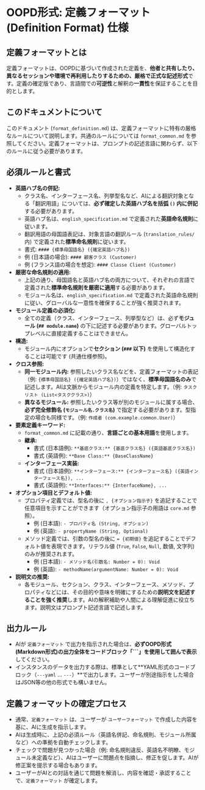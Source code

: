 # OOPD形式: 定義フォーマット (Definition Format) 仕様

## 定義フォーマットとは

定義フォーマットは、OOPDに基づいて作成された定義を、**他者と共有したり、異なるセッションや環境で再利用したりするための、厳格で正式な記述形式**です。定義の確定版であり、言語間での**可逆性**と解釈の**一貫性**を保証することを目的とします。

## このドキュメントについて

このドキュメント (`format_definition.md`) は、定義フォーマットに特有の厳格なルールについて説明します。共通のルールについては `format_common.md` を参照してください。定義フォーマットは、プロンプトの記述言語に関わらず、以下のルールに従う必要があります。

## 必須ルールと書式

- **英語ハブ名の併記:**
  - クラス名、インターフェース名、列挙型名など、AIによる翻訳対象となる「翻訳用語」については、**必ず確定した英語ハブ名を括弧 `()` 内に併記**する必要があります。
  - 英語ハブ名は、`english_specification.md` で定義された**英語命名規則**に従います。
  - 翻訳用語の母国語表記は、対象言語の翻訳ルール (`translation_rules/` 内) で定義された**標準命名規則**に従います。
  - 書式: `#### {標準母国語名} ({確定英語ハブ名})`
  - 例 (日本語の場合): `#### 顧客クラス (Customer)`
  - 例 (フランス語の場合を想定): `#### Classe Client (Customer)`
- **厳密な命名規則の適用:**
  - 上記の通り、母国語名と英語ハブ名の両方について、それぞれの言語で定義された**標準命名規則を厳密に適用**する必要があります。
  - モジュール名は、`english_specification.md` で定義された英語命名規則に従い、グローバルな一意性を確保することが強く推奨されます。
- **モジュール定義の必須化:**
  - 全ての定義（クラス、インターフェース、列挙型など）は、必ず**モジュール (`## module.name`)** の下に記述する必要があります。グローバルトップレベルに直接定義することはできません。
- **構造:**
  - モジュール内にオプションで**セクション (`###` 以下)** を使用して構造化することは可能です (共通仕様参照)。
- **クロス参照:**
  - **同一モジュール内:** 参照したいクラス名などを、定義フォーマットの表記（例: `{標準母国語名} ({確定英語ハブ名})`）ではなく、**標準母国語名のみ**で記述します。AIは文脈からモジュール内の定義を特定します。（例: `タスクリスト (List<タスククラス>)`）
  - **異なるモジュール:** 参照したいクラス等が別のモジュールに属する場合、**必ず完全修飾名 (`モジュール名.クラス名`)** で指定する必要があります。型指定の場合も同様です。（例: `作成者 (com.example.common.User)`）
- **要素定義キーワード:**
  - `format_common.md` に記載の通り、**言語ごとの基本用語**を使用します。
  - **継承:**
    - 書式 (日本語例): `**基底クラス:** {基底クラス名} ({英語基底クラス名})`
    - 書式 (英語例): `**Base Class:** {BaseClassName}`
  - **インターフェース実装:**
    - 書式 (日本語例): `**インターフェース:** {インターフェース名} ({英語インターフェース名}), ...`
    - 書式 (英語例): `**Interfaces:** {InterfaceName}, ...`
- **オプション項目とデフォルト値:**
  - プロパティ定義では、型名の後に `, {オプション指示子}` を追記することで任意項目を示すことができます（オプション指示子の用語は `core.md` 参照）。
    - 例 (日本語): `- プロパティ名 (String, オプション)`
    - 例 (英語): `- propertyName (String, Optional)`
  - メソッド定義では、引数の型名の後に `= {初期値}` を追記することでデフォルト値を表現できます。リテラル値 (`True`, `False`, `Null`, 数値, 文字列) のみが推奨されます。
    - 例 (日本語): `- メソッド名(引数名: Number = 0): Void`
    - 例 (英語): `- methodName(argumentName: Number = 0): Void`
- **説明文の推奨:**
  - 各モジュール、セクション、クラス、インターフェース、メソッド、プロパティなどには、その目的や意味を明確にするための**説明文を記述することを強く推奨**します。AIの解釈補助や人間による理解促進に役立ちます。説明文はプロンプト記述言語で記述します。

## 出力ルール

- AIが `定義フォーマット` で出力を指示された場合は、**必ずOOPD形式(Markdown形式)の出力全体をコードブロック「\`\`\`」を使用して囲んで表示**してください。
- インスタンスのデータを出力する際は、標準として**YAML形式のコードブロック（`---yaml` ... `---`）**で出力します。ユーザーが別途指示をした場合はJSON等の他の形式でも構いません。

## 定義フォーマットの確定プロセス

- 通常、`定義フォーマット` は、ユーザーが `ユーザーフォーマット` で作成した内容を基に、AIに生成を指示します。
- AIは生成時に、上記の必須ルール（英語名併記、命名規則、モジュール所属など）への準拠を自動チェックします。
- チェックで問題が見つかった場合（例: 命名規則違反、英語名不明瞭、モジュール未定義など）、AIはユーザーに問題点を指摘し、修正を促します。AIが修正案を提示する場合もあります。
- ユーザーがAIとの対話を通じて問題を解消し、内容を確認・承認することで、`定義フォーマット` が確定します。
